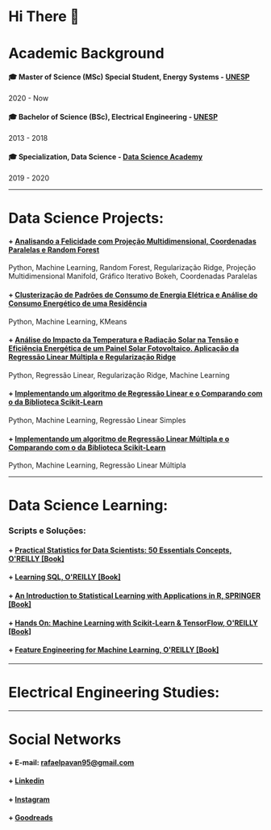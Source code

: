 # Hi There 👋

# Academic Background 

#### 🎓 Master of Science (MSc) Special Student, Energy Systems - [UNESP](https://www.feb.unesp.br)
2020 - Now
#### 🎓 Bachelor of Science (BSc), Electrical Engineering - [UNESP](https://www.feb.unesp.br)
2013 - 2018
#### 🎓 Specialization, Data Science - [Data Science Academy](https://www.datascienceacademy.com.br/)
2019 - 2020
_______________________________________

# Data Science Projects:

#### + [Analisando a Felicidade com Projeção Multidimensional, Coordenadas Paralelas e Random Forest](https://github.com/rafaelpavan95/DataScience/blob/master/happiness.ipynb)
Python, Machine Learning, Random Forest, Regularização Ridge, Projeção Multidimensional Manifold, Gráfico Iterativo Bokeh, Coordenadas Paralelas

#### + [Clusterização de Padrões de Consumo de Energia Elétrica e Análise do Consumo Energético de uma Residência](https://github.com/rafaelpavan95/DataScience/blob/master/Clusteriza%C3%A7%C3%A3o_Energia.ipynb)
Python, Machine Learning, KMeans

#### + [Análise do Impacto da Temperatura e Radiação Solar na Tensão e Eficiência Energética de um Painel Solar Fotovoltaico. Aplicação da Regressão Linear Múltipla e Regularização Ridge](https://github.com/rafaelpavan95/DataScience/blob/master/Photovoltaic.ipynb)
Python, Regressão Linear, Regularização Ridge, Machine Learning

#### + [Implementando um algoritmo de Regressão Linear e o Comparando com o da Biblioteca Scikit-Learn](https://github.com/rafaelpavan95/DataScience/blob/master/Linear_Regression.ipynb)
Python, Machine Learning, Regressão Linear Simples

#### + [Implementando um algoritmo de Regressão Linear Múltipla e o Comparando com o da Biblioteca Scikit-Learn](https://github.com/rafaelpavan95/DataScience/blob/master/Multiple_Linear_Regression.ipynb)
Python, Machine Learning, Regressão Linear Múltipla

_______________________________________

# Data Science Learning:

###  Scripts e Soluções: 

#### + [Practical Statistics for Data Scientists: 50 Essentials Concepts, O'REILLY [Book]](https://github.com/rafaelpavan95/Practical_Statistics_for_Data_Scientists)

#### + [Learning SQL, O'REILLY [Book]]()

#### + [An Introduction to Statistical Learning with Applications in R, SPRINGER [Book]]()

#### + [Hands On: Machine Learning with Scikit-Learn & TensorFlow, O'REILLY [Book]]()

#### + [Feature Engineering for Machine Learning, O'REILLY [Book]]()

_______________________________________

# Electrical Engineering Studies:

____________________________________________

# Social Networks

#### + E-mail: rafaelpavan95@gmail.com
#### + [Linkedin](https://br.linkedin.com/in/engrafaelpavan)
#### + [Instagram](https://www.instagram.com/rafaelpavan95/)
#### + [Goodreads](https://www.goodreads.com/user/show/58755709-rafael-pavan)


